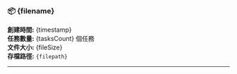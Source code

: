 ### 📦 {filename}

**創建時間:** {timestamp}  
**任務數量:** {tasksCount} 個任務  
**文件大小:** {fileSize}  
**存檔路徑:** `{filepath}`  

---